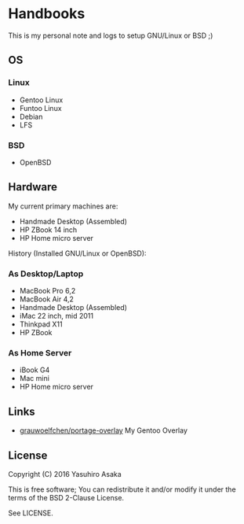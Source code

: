 # Handbooks

This is my personal note and logs to setup GNU/Linux or BSD ;)


## OS

### Linux

* Gentoo Linux
* Funtoo Linux
* Debian
* LFS

### BSD

* OpenBSD


## Hardware

My current primary machines are:

* Handmade Desktop (Assembled)
* HP ZBook 14 inch
* HP Home micro server

History (Installed GNU/Linux or OpenBSD):

### As Desktop/Laptop

* MacBook Pro 6,2
* MacBook Air 4,2
* Handmade Desktop (Assembled)
* iMac 22 inch, mid 2011
* Thinkpad X11
* HP ZBook

### As Home Server

* iBook G4
* Mac mini
* HP Home micro server


## Links

* [grauwoelfchen/portage-overlay](https://github.com/grauwoelfchen/portage-overlay) My Gentoo Overlay


## License

Copyright (C) 2016 Yasuhiro Asaka

This is free software;
You can redistribute it and/or modify it under the terms of the BSD 2-Clause License.

See LICENSE.
